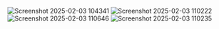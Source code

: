![Screenshot 2025-02-03 104341](https://github.com/user-attachments/assets/cd6154f4-173d-4a47-9280-cc75b001ddaf)
![Screenshot 2025-02-03 110222](https://github.com/user-attachments/assets/c03e1c3e-ab91-4a33-b53e-b1ae51c40a5d)
![Screenshot 2025-02-03 110646](https://github.com/user-attachments/assets/ccba7a70-33ca-4f35-b418-f23a39a12509)
![Screenshot 2025-02-03 110235](https://github.com/user-attachments/assets/31b93b53-264b-4277-94b7-6599d5c231c0)
